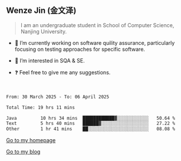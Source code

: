 ## Wenze Jin (金文泽)

> I am an undergraduate student in School of Computer Science, Nanjing University.

- 🔭 I’m currently working on software quility assurance, particularly focusing on testing approaches for specific software.
  
- 🌱 I’m interested in SQA & SE.
  
- ❓ Feel free to give me any suggestions.  

<br>  

<!--START_SECTION:waka-->

```txt
From: 30 March 2025 - To: 06 April 2025

Total Time: 19 hrs 11 mins

Java         10 hrs 34 mins  ████████████▓░░░░░░░░░░░░   50.64 %
Text         5 hrs 40 mins   ██████▓░░░░░░░░░░░░░░░░░░   27.22 %
Other        1 hr 41 mins    ██░░░░░░░░░░░░░░░░░░░░░░░   08.08 %
```

<!--END_SECTION:waka-->

[Go to my homepage](https://wenzejin.github.io)

[Go to my blog](https://wenzejin.notion.site/Wenze-Jin-s-Blog-1635e9fa7b6d80b3adcedfacc74aa717?pvs=4)
